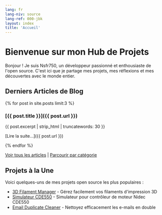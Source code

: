 ```yaml
---
lang: fr
lang-niv: source
lang-ref: 000-jbk
layout: index
title: 'Accueil'
---
```


# Bienvenue sur mon Hub de Projets

Bonjour ! Je suis Nsfr750, un développeur passionné et enthousiaste de l'open source. C'est ici que je partage mes projets, mes réflexions et mes découvertes avec le monde entier.

## Derniers Articles de Blog

{% for post in site.posts limit:3 %}
### [{{ post.title }}]({{ post.url }})

{{ post.excerpt | strip_html | truncatewords: 30 }}

[Lire la suite...]({{ post.url }})

{% endfor %}

[Voir tous les articles](blog) | [Parcourir par catégorie](categories)

## Projets à la Une

Voici quelques-uns de mes projets open source les plus populaires :

- [3D Filament Manager](https://github.com/Nsfr750/3D_Filament_Manager) - Gérez facilement vos filaments d'impression 3D
- [Simulateur CDE550](https://github.com/Nsfr750/CDE550-sim) - Simulateur pour contrôleur de moteur Nidec CDE550
- [Email Duplicate Cleaner](https://github.com/Nsfr750/EmailDuplicateCleaner) - Nettoyez efficacement les e-mails en double
